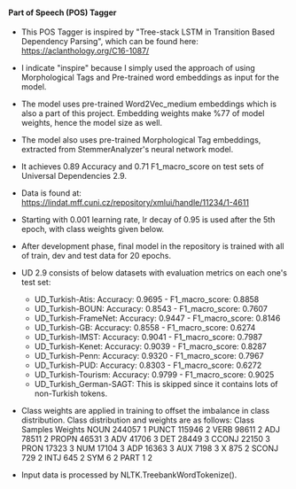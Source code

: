 #### Part of Speech (POS) Tagger

- This POS Tagger is inspired by "Tree-stack LSTM in Transition Based Dependency Parsing",
which can be found here: https://aclanthology.org/C16-1087/
- I indicate "inspire" because I simply used the approach of using Morphological Tags and Pre-trained word embeddings as input for the model.
- The model uses pre-trained Word2Vec_medium embeddings which is also a part of this project. Embedding weights make %77 of model weights, hence the model size as well.
- The model also uses pre-trained Morphological Tag embeddings, extracted from StemmerAnalyzer's neural network model.

- It achieves 0.89 Accuracy and 0.71 F1_macro_score on test sets of Universal Dependencies 2.9.
- Data is found at: https://lindat.mff.cuni.cz/repository/xmlui/handle/11234/1-4611
- Starting with 0.001 learning rate, lr decay of 0.95 is used after the 5th epoch, with class weights given below.
- After development phase, final model in the repository is trained with all of train, dev and test data for 20 epochs.
- UD 2.9 consists of below datasets with evaluation metrics on each one's test set:
	- UD_Turkish-Atis: Accuracy: 0.9695 - F1_macro_score: 0.8858
	- UD_Turkish-BOUN: Accuracy: 0.8543 - F1_macro_score: 0.7607
	- UD_Turkish-FrameNet: Accuracy: 0.9447 - F1_macro_score: 0.8146
	- UD_Turkish-GB: Accuracy: 0.8558 - F1_macro_score: 0.6274
	- UD_Turkish-IMST: Accuracy: 0.9041 - F1_macro_score: 0.7987
	- UD_Turkish-Kenet: Accuracy: 0.9039 - F1_macro_score: 0.8287
	- UD_Turkish-Penn: Accuracy: 0.9320 - F1_macro_score: 0.7967
	- UD_Turkish-PUD: Accuracy: 0.8303 - F1_macro_score: 0.6272
	- UD_Turkish-Tourism: Accuracy: 0.9799 - F1_macro_score: 0.9025
	- UD_Turkish_German-SAGT: This is skipped since it contains lots of non-Turkish tokens.

- Class weights are applied in training to offset the imbalance in class distribution. Class distribution and weights are as follows:
	Class	 Samples	Weights
	NOUN     244057		1
	PUNCT    115946		2
	VERB      98611		2
	ADJ       78511		2
	PROPN     46531		3
	ADV       41706		3
	DET       28449		3
	CCONJ     22150		3
	PRON      17323		3
	NUM       17104		3
	ADP       16363		3
	AUX        7198		3
	X           875		2
	SCONJ       729		2
	INTJ        645		2
	SYM           6		2
	PART          1		2
- Input data is processed by NLTK.TreebankWordTokenize().